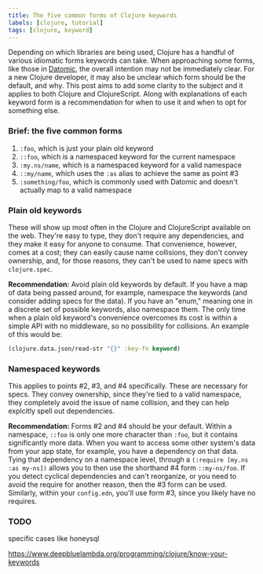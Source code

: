 ```yaml
---
title: The five common forms of Clojure keywords
labels: [clojure, tutorial]
tags: [clojure, keyword]
---
```


Depending on which libraries are being used, Clojure has a handful of various
idiomatic forms keywords can take. When approaching some forms, like
those in [Datomic](http://www.datomic.com/), the overall intention may not be
immediately clear. For a new Clojure developer, it may also be unclear which
form should be the default, and why. This post aims to add some clarity to the
subject and it applies to both Clojure and ClojureScript. Along with
explanations of each keyword form is a recommendation for when to use it and
when to opt for something else.

### Brief: the five common forms
1. `:foo`, which is just your plain old keyword
2. `::foo`, which is a namespaced keyword for the current namespace
3. `:my.ns/name`, which is a namespaced keyword for a valid namespace
4. `::my/name`, which uses the `:as` alias to achieve the same as point #3
5. `:something/foo`, which is commonly used with Datomic and doesn't actually map to a valid namespace

### Plain old keywords
These will show up most often in the Clojure and ClojureScript available on the
web.  They're easy to type, they don't require any dependencies, and they make
it easy for anyone to consume. That convenience, however, comes at a cost; they
can easily cause name collisions, they don't convey ownership, and, for those
reasons, they can't be used to name specs with `clojure.spec`.

**Recommendation:** Avoid plain old keywords by default. If you have a map of
data being passed around, for example, namespace the keywords (and consider
adding specs for the data). If you have an "enum," meaning one in a discrete set
of possible keywords, also namespace them. The only time when a plain old
keyword's convenience overcomes its cost is within a simple API with no
middleware, so no possibility for collisions. An example of this would be:


```clojure
(clojure.data.json/read-str "{}" :key-fn keyword)
````

### Namespaced keywords
This applies to points #2, #3, and #4 specifically. These are necessary for
specs. They convey ownership, since they're tied to a valid namespace, they
completely avoid the issue of name collision, and they can help explcitly spell
out dependencies.

**Recommendation:** Forms #2 and #4 should be your default. Within a namespace,
`::foo` is only one more character than `:foo`, but it contains significantly
more data. When you want to access some other system's data from your app state,
for example, you have a dependency on that data. Tying that dependency on a
namespace level, through a `(:require [my.ns :as my-ns])` allows you to then use
the shorthand #4 form `::my-ns/foo`. If you detect cyclical dependencies and
can't reorganize, or you need to avoid the require for another reason, then the
#3 form can be used. Similarly, within your `config.edn`, you'll use form #3,
since you likely have no requires.

### TODO
specific cases like honeysql

https://www.deepbluelambda.org/programming/clojure/know-your-keywords
